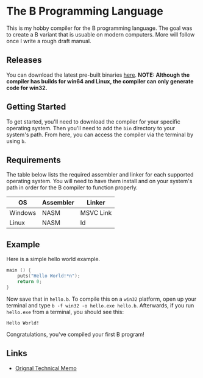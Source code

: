 # The B Programming Language
This is my hobby compiler for the B programming language. The goal was to create a B variant that is usuable on modern computers. More will follow once I write a rough draft manual.

## Releases
You can download the latest pre-built binaries [here](https://github.com/I8087/B/releases). **NOTE: Although the compiler has builds for win64 and Linux, the compiler can only generate code for win32.**

## Getting Started
To get started, you'll need to download the compiler for your specific operating system. Then you'll need to add the `bin` directory to your system's path. From here, you can access the compiler via the terminal by using `b`.

## Requirements
The table below lists the required assembler and linker for each supported operating system. You will need to have them install and on your system's path in order for the B compiler to function properly.

OS      | Assembler | Linker
--------|-----------|-------
Windows | NASM      | MSVC Link
Linux   | NASM      | ld

## Example
Here is a simple hello world example.

```c
main () {
    puts("Hello World!*n");
    return 0;
}
```

Now save that in `hello.b`. To compile this on a `win32` platform, open up your terminal and type `b -f win32 -o hello.exe hello.b`. Afterwards, if you run `hello.exe` from a terminal, you should see this:

```
Hello World!
```

Congratulations, you've compiled your first B program!

## Links
* [Orignal Technical Memo](https://www.bell-labs.com/usr/dmr/www/kbman.pdf)
